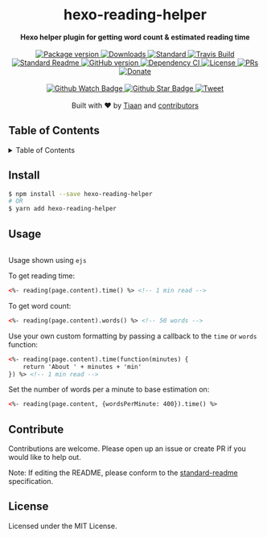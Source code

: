 <h1 align="center">hexo-reading-helper</h1>
<div align="center">
  <strong>Hexo helper plugin for getting word count &amp; estimated reading time</strong>
</div>
<br>
<div align="center">
  <a href="https://npmjs.org/package/hexo-reading-helper">
    <img src="https://img.shields.io/npm/v/hexo-reading-helper.svg?style=flat-square" alt="Package version" />
  </a>
  <a href="https://npmjs.org/package/hexo-reading-helper">
  <img src="https://img.shields.io/npm/dm/hexo-reading-helper.svg?style=flat-square" alt="Downloads" />
  </a>
  <a href="https://github.com/feross/standard">
    <img src="https://img.shields.io/badge/code%20style-standard-brightgreen.svg?style=flat-square" alt="Standard" />
  </a>
  <a href="https://travis-ci.org/tiaanduplessis/hexo-reading-helper">
    <img src="https://img.shields.io/travis/tiaanduplessis/hexo-reading-helper.svg?style=flat-square" alt="Travis Build" />
  </a>
  <a href="https://github.com/RichardLitt/standard-readme)">
    <img src="https://img.shields.io/badge/standard--readme-OK-green.svg?style=flat-square" alt="Standard Readme" />
  </a>
  <a href="https://badge.fury.io/gh/tiaanduplessis%2Fhexo-reading-helper">
    <img src="https://badge.fury.io/gh/tiaanduplessis%2Fhexo-reading-helper.svg?style=flat-square" alt="GitHub version" />
  </a>
  <a href="https://dependencyci.com/github/tiaanduplessis/hexo-reading-helper">
    <img src="https://dependencyci.com/github/tiaanduplessis/hexo-reading-helper/badge?style=flat-square" alt="Dependency CI" />
  </a>
  <a href="https://github.com/tiaanduplessis/hexo-reading-helper/blob/master/LICENSE">
    <img src="https://img.shields.io/npm/l/hexo-reading-helper.svg?style=flat-square" alt="License" />
  </a>
  <a href="http://makeapullrequest.com">
    <img src="https://img.shields.io/badge/PRs-welcome-brightgreen.svg?style=flat-square" alt="PRs" />
  </a>
  <a href="https://www.paypal.me/tiaanduplessis/1">
    <img src="https://img.shields.io/badge/$-support-green.svg?style=flat-square" alt="Donate" />
  </a>
</div>
<br>
<div align="center">
  <a href="https://github.com/tiaanduplessis/hexo-reading-helper/watchers">
    <img src="https://img.shields.io/github/watchers/tiaanduplessis/hexo-reading-helper.svg?style=social" alt="Github Watch Badge" />
  </a>
  <a href="https://github.com/tiaanduplessis/hexo-reading-helper/stargazers">
    <img src="https://img.shields.io/github/stars/tiaanduplessis/hexo-reading-helper.svg?style=social" alt="Github Star Badge" />
  </a>
  <a href="https://twitter.com/intent/tweet?text=Check%20out%20hexo-reading-helper!%20https://github.com/tiaanduplessis/hexo-reading-helper%20%F0%9F%91%8D">
    <img src="https://img.shields.io/twitter/url/https/github.com/tiaanduplessis/hexo-reading-helper.svg?style=social" alt="Tweet" />
  </a>
</div>
<br>
<div align="center">
  Built with ❤︎ by <a href="tiaan.beer">Tiaan</a> and <a href="https://github.com/tiaanduplessis/hexo-reading-helper/graphs/contributors">contributors</a>
</div>

<h2>Table of Contents</h2>
<details>
  <summary>Table of Contents</summary>
  <li><a href="#install">Install</a></li>
  <li><a href="#usage">Usage</a></li>
  <li><a href="#contribute">Contribute</a></li>
  <li><a href="#license">License</a></li>
</details>

## Install

```sh
$ npm install --save hexo-reading-helper
# OR
$ yarn add hexo-reading-helper
```

## Usage

<div align="center">
	<image src="example.png" alt=""/>
</div>

Usage shown using `ejs`

To get reading time:

```html
<%- reading(page.content).time() %> <!-- 1 min read -->
```

To get word count:

```html
<%- reading(page.content).words() %> <!-- 50 words -->
```

Use your own custom formatting by passing a callback to the `time` or `words` function:

```html
<%- reading(page.content).time(function(minutes) {
	return 'About ' + minutes + 'min'
}) %> <!-- 1 min read -->
```


Set the number of words per a minute to base estimation on:

```html
<%- reading(page.content, {wordsPerMinute: 400}).time() %>
```

## Contribute

Contributions are welcome. Please open up an issue or create PR if you would like to help out.

Note: If editing the README, please conform to the [standard-readme](https://github.com/RichardLitt/standard-readme) specification.

## License

Licensed under the MIT License.
